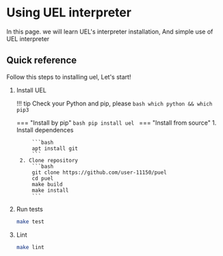 # Using UEL interpreter

In this page. we will learn UEL's interpreter installation, And simple use of UEL
interpreter

## Quick reference

Follow this steps to installing uel, Let's start!

1. Install UEL
    
    !!! tip
        Check your Python and pip, please
        ```bash
        which python && which pip3
        ```
    
    === "Install by pip"
        ```bash
        pip install uel
        ```
    === "Install from source"
        1. Install dependences
            
            ```bash
            apt install git
            ```
        2. Clone repository
            ```bash
            git clone https://github.com/user-11150/puel
            cd puel
            make build
            make install
            ```

2. Run tests
    ```bash
    make test
    ```
3. Lint
    ```bash
    make lint
    ```
